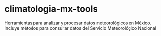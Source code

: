 # climatologia-mx-tools
Herramientas para analizar y procesar datos meteorológicos en México. Incluye métodos para consultar datos del Servicio Meteorológico Nacional 
